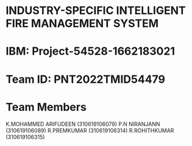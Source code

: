 # INDUSTRY-SPECIFIC INTELLIGENT FIRE MANAGEMENT SYSTEM
# IBM: Project-54528-1662183021
# Team ID: PNT2022TMID54479
# Team Members 
  K.MOHAMMED ARIFUDEEN (310619106079)
  P.N NIRANJANN (310619106089)
  R.PREMKUMAR (310619106314)
  R.ROHITHKUMAR (310619106315)  
